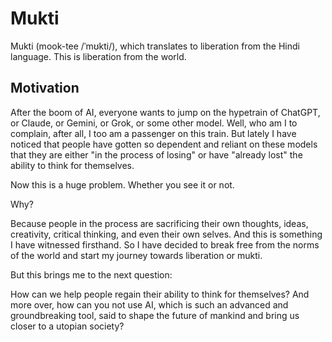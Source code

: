 # Mukti

Mukti (mook-tee /ˈmʊkti/), which translates to liberation from the Hindi language. This is liberation from the world.

## Motivation

After the boom of AI, everyone wants to jump on the hypetrain of ChatGPT, or Claude, or Gemini, or Grok, or some other model. Well, who am I to complain, after all, I too am a passenger on this train. But lately I have noticed that people have gotten so dependent and reliant on these models that they are either "in the process of losing" or have "already lost" the ability to think for themselves.

Now this is a huge problem. Whether you see it or not.

Why?

Because people in the process are sacrificing their own thoughts, ideas, creativity, critical thinking, and even their own selves. And this is something I have witnessed firsthand. So I have decided to break free from the norms of the world and start my journey towards liberation or mukti.

But this brings me to the next question:

How can we help people regain their ability to think for themselves? And more over, how can you not use AI, which is such an advanced and groundbreaking tool, said to shape the future of mankind and bring us closer to a utopian society?
